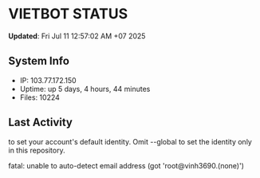# VIETBOT STATUS
**Updated**: Fri Jul 11 12:57:02 AM +07 2025

## System Info
- IP: 103.77.172.150
- Uptime: up 5 days, 4 hours, 44 minutes
- Files: 10224

## Last Activity

to set your account's default identity.
Omit --global to set the identity only in this repository.

fatal: unable to auto-detect email address (got 'root@vinh3690.(none)')
